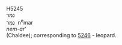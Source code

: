 <body>
  <p>H5245<br>  נמר  <br> נְמַר  ‎  n<sup>e</sup>mar  <br><i>nem-ar‘ </i><br>(Chaldee); corresponding to <a href="h5246.htm">5246</a>  - leopard.<br></p>
 </body>